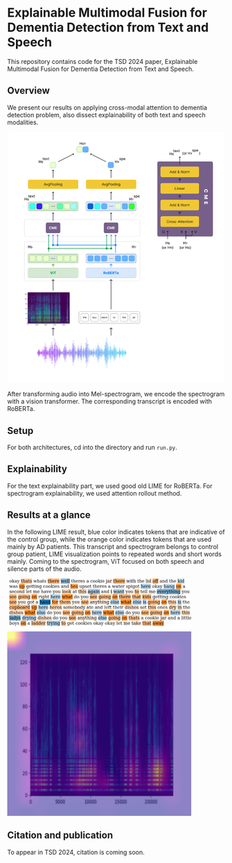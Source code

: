 # Explainable Multimodal Fusion for Dementia Detection from Text and Speech

This repository contains code for the TSD 2024 paper, Explainable Multimodal Fusion for Dementia Detection from Text and Speech.

## Overview

We present our results on applying cross-modal attention to dementia detection problem, also dissect explainability of both text and speech modalities. 

<p align="center">
<img src="images/multimodal-arch.png" width=500></img>
</p>

After transforming audio into Mel-spectrogram, we encode the spectrogram with a vision transformer. The corresponding transcript is encoded with RoBERTa.


## Setup
For both architectures, cd into the directory and run `run.py`.

## Explainability 

For the text explainability part, we used good old LIME for RoBERTa. For spectrogram explainability, we used attention rollout method.


## Results at a glance
In the following LIME result, blue color indicates tokens that are indicative of the control group, while the orange color indicates tokens that are used mainly by AD patients. This transcript and spectrogram belongs to control group patient, LIME visualization points to repeated words and short words mainly. Coming to the spectrogram, ViT focused on both speech and silence parts of the audio.


<img src="images/dementia-trans.png" width="425"/> <img src="images/dementia-spec.png" width="425"/> 

## Citation and publication
To appear in TSD 2024, citation is coming soon.




